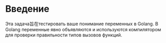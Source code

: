 # Введение

Эта задача旨在тестировать ваше понимание переменных в Golang. В Golang переменные явно объявляются и используются компилятором для проверки правильности типов вызовов функций.
